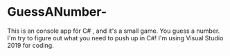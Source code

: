 # GuessANumber-
This is an  console app för C# , and it's a small game. You guess a number.
I'm try to figure out what you need to push up in C#!
I'm using Visual Studio 2019 for coding.
